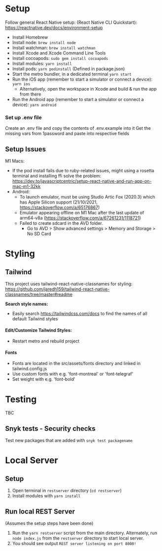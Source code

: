 # Setup

Follow general React Native setup: (React Native CLI Quickstart): https://reactnative.dev/docs/environment-setup

- Install Homebrew
- Install node: `brew install node`
- Install watchman: `brew install watchman`
- Install Xcode and Xcode Command Line Tools
- Install cocoapods: `sudo gem install cocoapods`
- Install modules: `yarn install`
- Install pods: `yarn podinstall` (Defined in package.json)
- Start the metro bundler, in a dedicated terminal `yarn start`
- Run the iOS app (remember to start a simulator or connect a device): `yarn ios`
  - Alternatively, open the workspace in Xcode and build & run the app from there
- Run the Android app (remember to start a simulator or connect a device): `yarn android`

### Set up .env file
Create an .env file and copy the contents of .env.example into it
Get the missing vars from 1password and paste into respective fields

## Setup Issues

M1 Macs:

- If the pod install fails due to ruby-related issues, might using a rosetta terminal and installing ffi solve the problem: https://dev.to/javascriptcentric/setup-react-native-and-run-app-on-mac-m1-32kk
- Android:
  - To launch emulator, must be using Studio Artic Fox (2020.3) which has Apple Silicon support (21/10/2021, https://stackoverflow.com/a/65176867)
  - Emulator appearing offline on M1 Mac after the last update of arm64-v8a (https://stackoverflow.com/a/67261231/1118721)
  - Failed to create sdcard in the AVD folder.
    - Go to AVD > Show advanced settings > Memory and Storage > No SD Card


# Styling

## Tailwind

This project uses tailwind-react-native-classnames for styling: https://github.com/jaredh159/tailwind-react-native-classnames/tree/master#readme

**Search style names:**

- Easily search https://tailwindcss.com/docs to find the names of all default Tailwind styles

#### Edit/Customize Tailwind Styles:

- Restart metro and rebuild project

#### Fonts
- Fonts are located in the src/assets/fonts directory and linked in tailwind.config.js
- Use custom fonts with e.g. 'font-montreal' or 'font-telegraf'
- Set weight with e.g. 'font-bold'

# Testing

TBC

## Snyk tests - Security checks

Test new packages that are added with `snyk test packagename`

# Local Server

## Setup

1. Open terminal in `restserver` directory (`cd restserver`)
2. Install modules with `yarn install`

## Run local REST Server
(Assumes the setup steps have been done)

1. Run the `yarn restserver` script from the main directory. Alternately, run `node index.js` from the `restserver` directory to start local server.
2. You should see output `REST server listening on port 8000!`
